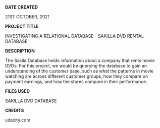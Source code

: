 **DATE CREATED**

21ST OCTOBER, 2021

**PROJECT TITLE**

INVESTIGATING A RELATIONAL DATABASE - SAKILLA DVD RENTAL DATABASE


**DESCRIPTION**

The Sakila Database holds information about a company that rents movie DVDs. For this project, we would be querying the database to gain an understanding of the customer base, such as what the patterns in movie watching are across different customer groups, how they compare on payment earnings, and how the stores compare in their performance.

**FILES USED**   

SAKILLA DVD DATABASE

**CREDITS**

udacity.com
